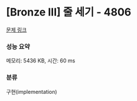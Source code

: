 # [Bronze III] 줄 세기 - 4806 

[문제 링크](https://www.acmicpc.net/problem/4806) 

### 성능 요약

메모리: 5436 KB, 시간: 60 ms

### 분류

구현(implementation)


